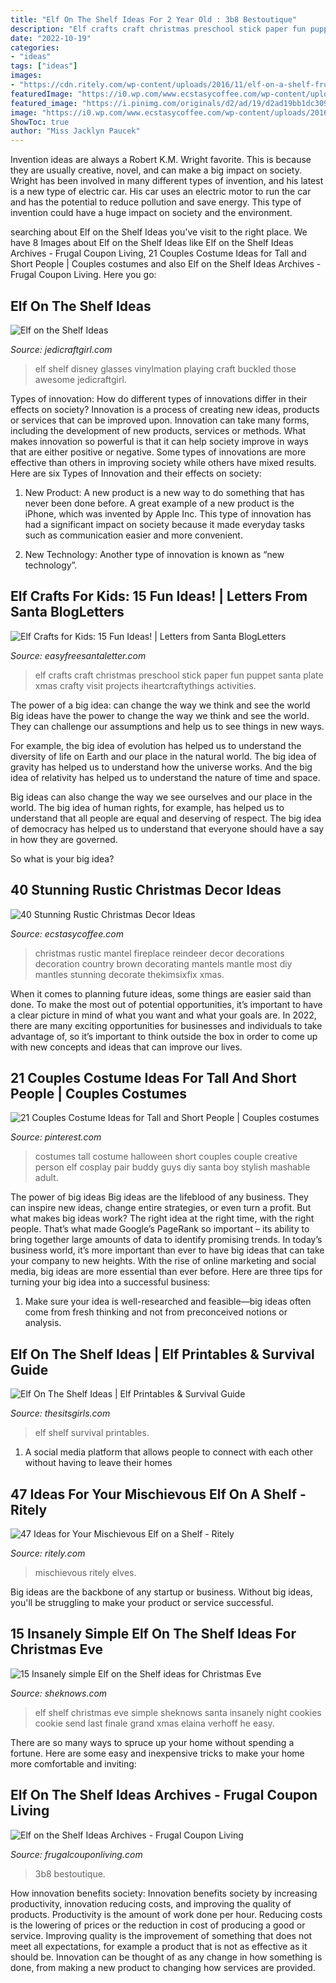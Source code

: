 ```yaml
---
title: "Elf On The Shelf Ideas For 2 Year Old : 3b8 Bestoutique"
description: "Elf crafts craft christmas preschool stick paper fun puppet santa plate xmas crafty visit projects iheartcraftythings activities"
date: "2022-10-19"
categories:
- "ideas"
tags: ["ideas"]
images:
- "https://cdn.ritely.com/wp-content/uploads/2016/11/elf-on-a-shelf-frugalcouponliving.jpg"
featuredImage: "https://i0.wp.com/www.ecstasycoffee.com/wp-content/uploads/2016/10/All-Reindeer-Mantle-Decoration.jpg"
featured_image: "https://i.pinimg.com/originals/d2/ad/19/d2ad19bb1dc30976b0e3c1c8dfc16224.jpg"
image: "https://i0.wp.com/www.ecstasycoffee.com/wp-content/uploads/2016/10/All-Reindeer-Mantle-Decoration.jpg"
ShowToc: true
author: "Miss Jacklyn Paucek"
---
```



Invention ideas are always a Robert K.M. Wright favorite. This is because they are usually creative, novel, and can make a big impact on society. Wright has been involved in many different types of invention, and his latest is a new type of electric car. His car uses an electric motor to run the car and has the potential to reduce pollution and save energy. This type of invention could have a huge impact on society and the environment.

	

		
searching about Elf on the Shelf Ideas you've visit to the right place. We have 8 Images about Elf on the Shelf Ideas like Elf on the Shelf Ideas Archives - Frugal Coupon Living, 21 Couples Costume Ideas for Tall and Short People | Couples costumes and also Elf on the Shelf Ideas Archives - Frugal Coupon Living. Here you go:
		
    
## Elf On The Shelf Ideas

<img loading=lazy src="http://www.jedicraftgirl.com/wp-content/uploads/2013/11/elf_on_the_shelf_ideas_23.jpg" onerror="this.onerror=null;this.src='https://tse4.mm.bing.net/th?id=OIP.T89dpzB_yACzX5bhKZ8DaQHaJ4&amp;pid=15.1';" alt="Elf on the Shelf Ideas">

_Source: jedicraftgirl.com_

>elf shelf disney glasses vinylmation playing craft buckled those awesome jedicraftgirl. 

	

Types of innovation: How do different types of innovations differ in their effects on society?
Innovation is a process of creating new ideas, products or services that can be improved upon. Innovation can take many forms, including the development of new products, services or methods. What makes innovation so powerful is that it can help society improve in ways that are either positive or negative. Some types of innovations are more effective than others in improving society while others have mixed results. Here are six Types of Innovation and their effects on society: 
1) New Product: A new product is a new way to do something that has never been done before. A great example of a new product is the iPhone, which was invented by Apple Inc. This type of innovation has had a significant impact on society because it made everyday tasks such as communication easier and more convenient. 

2) New Technology: Another type of innovation is known as “new technology”.

    
## Elf Crafts For Kids: 15 Fun Ideas! | Letters From Santa BlogLetters

<img loading=lazy src="http://4.bp.blogspot.com/-6Lmz9QW6bM0/VI4it9y0LNI/AAAAAAAAUio/8IGbhyjCCm0/s1600/Elf%2BStick%2BPuppet.jpg" onerror="this.onerror=null;this.src='https://tse2.mm.bing.net/th?id=OIP.EMw1entTHb3w4EntiRf58gHaKX&amp;pid=15.1';" alt="Elf Crafts for Kids: 15 Fun Ideas! | Letters from Santa BlogLetters">

_Source: easyfreesantaletter.com_

>elf crafts craft christmas preschool stick paper fun puppet santa plate xmas crafty visit projects iheartcraftythings activities. 

	

The power of a big idea: can change the way we think and see the world
Big ideas have the power to change the way we think and see the world. They can challenge our assumptions and help us to see things in new ways.


For example, the big idea of evolution has helped us to understand the diversity of life on Earth and our place in the natural world. The big idea of gravity has helped us to understand how the universe works. And the big idea of relativity has helped us to understand the nature of time and space.



Big ideas can also change the way we see ourselves and our place in the world. The big idea of human rights, for example, has helped us to understand that all people are equal and deserving of respect. The big idea of democracy has helped us to understand that everyone should have a say in how they are governed.



So what is your big idea?

    
## 40 Stunning Rustic Christmas Decor Ideas

<img loading=lazy src="https://i0.wp.com/www.ecstasycoffee.com/wp-content/uploads/2016/10/All-Reindeer-Mantle-Decoration.jpg" onerror="this.onerror=null;this.src='https://tse2.mm.bing.net/th?id=OIP.IraNua8hQGaFWMwDmQqv1wAAAA&amp;pid=15.1';" alt="40 Stunning Rustic Christmas Decor Ideas">

_Source: ecstasycoffee.com_

>christmas rustic mantel fireplace reindeer decor decorations decoration country brown decorating mantels mantle most diy mantles stunning decorate thekimsixfix xmas. 

	

When it comes to planning future ideas, some things are easier said than done. To make the most out of potential opportunities, it’s important to have a clear picture in mind of what you want and what your goals are. In 2022, there are many exciting opportunities for businesses and individuals to take advantage of, so it’s important to think outside the box in order to come up with new concepts and ideas that can improve our lives.

    
## 21 Couples Costume Ideas For Tall And Short People | Couples Costumes

<img loading=lazy src="https://i.pinimg.com/originals/d2/ad/19/d2ad19bb1dc30976b0e3c1c8dfc16224.jpg" onerror="this.onerror=null;this.src='https://tse4.mm.bing.net/th?id=OIP._mKKbRuVSpCpno1UJd6WEwHaJ6&amp;pid=15.1';" alt="21 Couples Costume Ideas for Tall and Short People | Couples costumes">

_Source: pinterest.com_

>costumes tall costume halloween short couples couple creative person elf cosplay pair buddy guys diy santa boy stylish mashable adult. 

	

The power of big ideas
Big ideas are the lifeblood of any business. They can inspire new ideas, change entire strategies, or even turn a profit. But what makes big ideas work? The right idea at the right time, with the right people. That’s what made Google’s PageRank so important – its ability to bring together large amounts of data to identify promising trends.
In today’s business world, it’s more important than ever to have big ideas that can take your company to new heights. With the rise of online marketing and social media, big ideas are more essential than ever before. Here are three tips for turning your big idea into a successful business:

1) Make sure your idea is well-researched and feasible—big ideas often come from fresh thinking and not from preconceived notions or analysis.

    
## Elf On The Shelf Ideas | Elf Printables &amp; Survival Guide

<img loading=lazy src="http://www.thesitsgirls.com/wp-content/uploads/2015/11/elf-feature740.png" onerror="this.onerror=null;this.src='https://tse4.mm.bing.net/th?id=OIP.G3w1g67fnPQCX9eHAVYHaQHaLH&amp;pid=15.1';" alt="Elf On The Shelf Ideas | Elf Printables &amp; Survival Guide">

_Source: thesitsgirls.com_

>elf shelf survival printables. 

	

1. A social media platform that allows people to connect with each other without having to leave their homes 

    
## 47 Ideas For Your Mischievous Elf On A Shelf - Ritely

<img loading=lazy src="https://cdn.ritely.com/wp-content/uploads/2016/11/elf-on-a-shelf-frugalcouponliving.jpg" onerror="this.onerror=null;this.src='https://tse3.mm.bing.net/th?id=OIP.IOfxWTAErIZA2u0IlCvYdQHaLH&amp;pid=15.1';" alt="47 Ideas for Your Mischievous Elf on a Shelf - Ritely">

_Source: ritely.com_

>mischievous ritely elves. 

	

Big ideas are the backbone of any startup or business. Without big ideas, you'll be struggling to make your product or service successful.

    
## 15 Insanely Simple Elf On The Shelf Ideas For Christmas Eve

<img loading=lazy src="http://cdn.sheknows.com/articles/2013/12/elf/elf-cookie.jpg" onerror="this.onerror=null;this.src='https://tse3.mm.bing.net/th?id=OIP.k8UgyfIPn3Iz_OuwIDBrVgHaJ4&amp;pid=15.1';" alt="15 Insanely simple Elf on the Shelf ideas for Christmas Eve">

_Source: sheknows.com_

>elf shelf christmas eve simple sheknows santa insanely night cookies cookie send last finale grand xmas elaina verhoff he easy. 

	

There are so many ways to spruce up your home without spending a fortune. Here are some easy and inexpensive tricks to make your home more comfortable and inviting:

    
## Elf On The Shelf Ideas Archives - Frugal Coupon Living

<img loading=lazy src="https://www.frugalcouponliving.com/wp-content/uploads/2017/12/elf-on-the-shelf-good-bye-vertical-frugal-coupon-living-e1513205843718.jpg" onerror="this.onerror=null;this.src='https://tse1.mm.bing.net/th?id=OIP.6rojy4zSIiNAYrra0gt1fwHaJ3&amp;pid=15.1';" alt="Elf on the Shelf Ideas Archives - Frugal Coupon Living">

_Source: frugalcouponliving.com_

>3b8 bestoutique. 

	

How innovation benefits society:
Innovation benefits society by increasing productivity, innovation reducing costs, and improving the quality of products. Productivity is the amount of work done per hour. Reducing costs is the lowering of prices or the reduction in cost of producing a good or service. Improving quality is the improvement of something that does not meet all expectations, for example a product that is not as effective as it should be. Innovation can be thought of as any change in how something is done, from making a new product to changing how services are provided.

